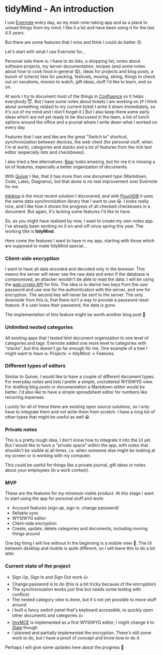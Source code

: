 # tidyMind - An introduction

I use [Evernote][evernote] every day, as my main note-taking app and as a place to unload things from my mind. I like it
a lot and have been using it for the last 4.5 years.

But there are some features that I miss and think I could do better 🙃.

Let's start with what I use Evernote for...

Personal side there is: I have to do lists, a shopping list, notes about software projects, my server documentation,
recipes (and some notes about how to cook food in general 😋), ideas for projects and blog posts, a bunch of (check)
lists for packing, festivals, moving, skiing, things to check out on vacations, movies to watch, gift ideas, stuff I'd
like to learn, and so on.

At work I try to document most of the things in [Confluence][confluence] so it helps everybody 😇. But I have some notes
about tickets I am working on (if I think about something related to my current ticket I write it down immediately, so
it's out of my mind and I don't forget it.)
But I also keep there some early ideas which are not yet ready to be discussed in the team, a list of lunch options
around the office and a journal where I write down what I worked on every day.

Features that I use and like are the great "Switch to" shortcut, synchronization between devices, the web client
(for personal stuff, when I'm at work), categories and stacks and a lot of features from the rich text editor
(especially lists and checkboxes).

I also tried a few alternatives: [Bear][bear] looks amazing, but for me it is missing a lot of features, especially a
better organization of documents.

With [Quiver][quiver] I like, that it has more than one document type (Markdown, Code, Latex, Diagrams), but that alone
is no real improvement over Evernote for me.

[Inkdrop][inkdrop] is the most recent solution I discovered, and with [PouchDB][pouchdb] it uses the same data
synchronization library that I want to use 😃. I looks really nice, and I like how it shows the progress of all checked
checkboxes in a document. But again, it's lacking some features I'd like to have.

So, as you might have realized by now, I want to create my own notes app. I've already been working on it on-and-off
since spring this year. The working title is **tidyMind**.

Here come the features I want to have in my app, starting with those which are supposed to make tidyMind special...

### Client-side encryption

I want to have all data encoded and decoded only in the browser. This means the server will never see the raw data and
even if the database is compromised, an attacker wouldn't be able to read the data.
I will be using the [web crypto API][web-crypto] for this. The idea is to derive two keys from the user password and use
one for the authentication with the server, and one for encryption. The second key will never be sent to the server.
The only downside from this is, that there isn't a way to provide a password reset feature. If a user loses their
password, the data is gone.

The implementation of this feature might be worth another blog post 🙂

### Unlimited nested categories

All existing apps that I tested limit document organization to one level of categories and tags. Evernote added one more
level to categories with "stacks", but this doesn't go far enough for me. One example of a tree I might want to have is:
Projects → tidyMind → Features.

### Different types of editors

Similar to Quiver, I would like to have a couple of different document types.
For everyday notes and lists I prefer a simple, uncluttered WYSIWYG view. For drafting blog posts or documentation a
Markdown editor would be better. I'd also like to have a simple spreadsheet editor for numbers like recurring expenses.

Luckily for all of these there are existing open source solutions, so I only have to integrate them and not write them
from scratch.
I have a long list of other types that might be useful as well 😀

### Private notes

This is a pretty rough idea, I don't know how to integrate it into the UI yet. But I would like to have a "private
space" within the app, with notes that shouldn't be visible at all times, i.e. when someone else might be looking at
my screen or is working with my computer.

This could be useful for things like a private journal, gift ideas or notes about your employees (in a work context).

### MVP

These are the features for my minimum viable product. At this stage I want to start using the app for personal stuff and
work:

* Account features (sign up, sign in, change password)
* Reliable sync
* WYSIWYG editor
* Client-side encryption
* Create, update, delete categories and documents, including moving things around

One big thing I will live without in the beginning is a mobile view 😬. The UI between desktop and mobile is quite
different, so I will leave this to do a bit later.

### Current state of the project

* Sign Up, Sign In and Sign Out work 👍
* Change password is to do (this is a bit tricky because of the encryption)
* The synchronization works just fine but needs some testing with conflicts
* The nested category view is done, but it's not yet possible to move stuff around
* I built a fancy switch panel that's keyboard accessible, to quickly open other documents and categories 👍
* [tinyMCE][tinymce] is implemented as a first WYSIWYG editor, I might change it to [Slate][slate] though
* I planned and partially implemented the encryption. There's still some work to do, but I have a proof of concept and
know how to do it.

Perhaps I will give some updates here about the progress 🙂

[web-crypto]: https://developer.mozilla.org/en-US/docs/Web/API/Web_Crypto_API
[confluence]: https://www.atlassian.com/software/confluence
[evernote]: https://evernote.com/
[bear]: https://bear.app/
[quiver]: http://happenapps.com/#quiver
[inkdrop]: https://www.inkdrop.info/
[pouchdb]: https://pouchdb.com/
[tinymce]: https://www.tiny.cloud/
[slate]: https://github.com/ianstormtaylor/slate